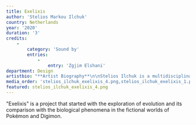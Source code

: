```yaml
---
title: Exelixis
author: 'Stelios Markou Ilchuk'
country: Netherlands
year: '2020'
duration: '3'
credits:
    -
        category: 'Sound by'
        entries:
            -
                entry: 'Zgjim Elshani'
department: Design
artistbio: "**Artist Biography**\n\nStelios Ilchuk is a multidisciplinary artist born in Cyprus. His most recent work revolves around the connections and divisions between nature and the human species by stepping back and questioning the line between artificial and organic."
media_order: 'stelios_ilchuk_exelixis_4.png,stelios_ilchuk_exelixis_1.png,stelios_ilchuk_exelixis_3.png,stelios_ilchuk_exelixis_2.png'
featured: stelios_ilchuk_exelixis_4.png
---
```


"Exelixis" is a project that started with the exploration of evolution and its comparison with the biological phenomena in the fictional worlds of Pokémon and Digimon.